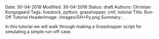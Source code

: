 Date: 30-04-2018
Modified: 30-04-2018
Status: draft
Authors: Christian Kongsgaard
Tags: livestock, python, grasshopper, cmf, tutorial
Title: Run-Off Tutorial
HeaderImage: /images/GH+Py.png
Summary: .

In this tutorial we will walk through making a Grasshopper script for simulating a simple
run-off case.

